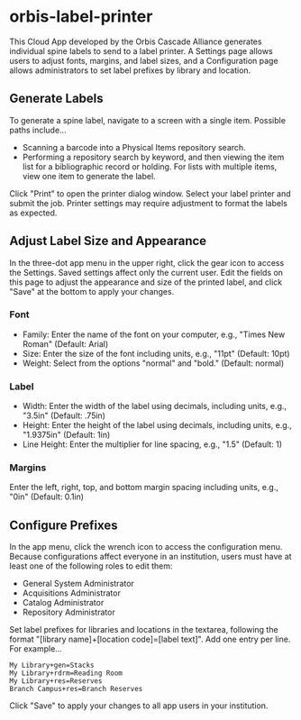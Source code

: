 # orbis-label-printer
 
This Cloud App developed by the Orbis Cascade Alliance generates individual spine labels to send to a label printer. A Settings page allows users to adjust fonts, margins, and label sizes, and a Configuration page allows administrators to set label prefixes by library and location.

## Generate Labels

To generate a spine label, navigate to a screen with a single item. Possible paths include...

- Scanning a barcode into a Physical Items repository search.
- Performing a repository search by keyword, and then viewing the item list for a bibliographic record or holding. For lists with multiple items, view one item to generate the label.

Click "Print" to open the printer dialog window. Select your label printer and submit the job. Printer settings may require adjustment to format the labels as expected.

## Adjust Label Size and Appearance

In the three-dot app menu in the upper right, click the gear icon to access the Settings. Saved settings affect only the current user. Edit the fields on this page to adjust the appearance and size of the printed label, and click "Save" at the bottom to apply your changes.

### Font

- Family: Enter the name of the font on your computer, e.g., "Times New Roman" (Default: Arial)
- Size: Enter the size of the font including units, e.g., "11pt" (Default: 10pt)
- Weight: Select from the options "normal" and "bold." (Default: normal)

### Label
- Width: Enter the width of the label using decimals, including units, e.g., "3.5in" (Default: .75in)</li>
- Height: Enter the height of the label using decimals, including units, e.g., "1.9375in" (Default: 1in)</li>
- Line Height: Enter the multiplier for line spacing, e.g., "1.5" (Default: 1)</li>

### Margins
Enter the left, right, top, and bottom margin spacing including units, e.g., "0in" (Default: 0.1in)

## Configure Prefixes

In the app menu, click the wrench icon to access the configuration menu. Because configurations affect everyone in an institution, users must have at least one of the following roles to edit them:

- General System Administrator
- Acquisitions Administrator
- Catalog Administrator
- Repository Administrator

Set label prefixes for libraries and locations in the textarea, following the format "\[library name\]+\[location code\]=\[label text\]". Add one entry per line. For example...

```
My Library+gen=Stacks
My Library+rdrm=Reading Room
My Library+res=Reserves
Branch Campus+res=Branch Reserves
```

Click "Save" to apply your changes to all app users in your institution.
